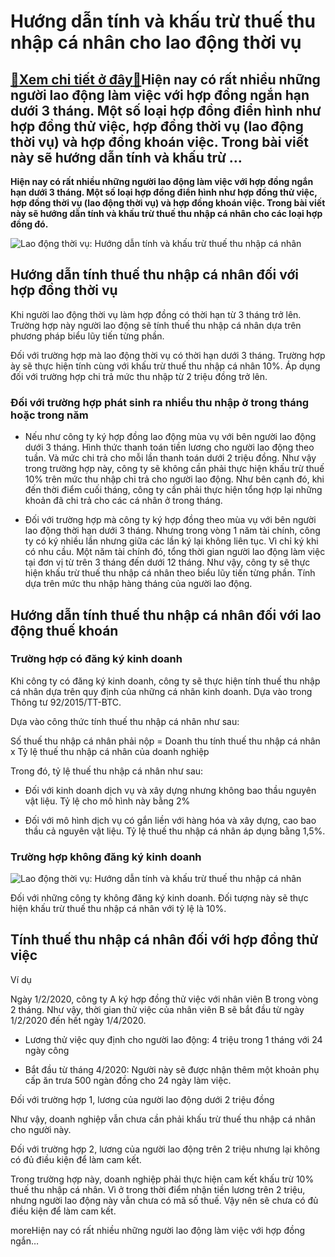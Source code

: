 Hướng dẫn tính và khấu trừ thuế thu nhập cá nhân cho lao động thời vụ
=====================================================================

[:gift:Xem chi tiết ở đây:gift:](https://hddtvn.com/huong-dan-tinh-va-khau-tru-thue-thu-nhap-ca-nhan-cho-lao-dong-thoi-vu/)Hiện nay có rất nhiều những người lao động làm việc với hợp đồng ngắn hạn dưới 3 tháng. Một số loại hợp đồng điển hình như hợp đồng thử việc, hợp đồng thời vụ (lao động thời vụ) và hợp đồng khoán việc. Trong bài viết này sẽ hướng dẫn tính và khấu trừ …
------------------------------------------------------------------------------------------------------------------------------------------------------------------------------------------------------------------------------------------------------------

**Hiện nay có rất nhiều những người lao động làm việc với hợp đồng ngắn hạn dưới 3 tháng. Một số loại hợp đồng điển hình như hợp đồng thử việc, hợp đồng thời vụ (lao động thời vụ) và hợp đồng khoán việc. Trong bài viết này sẽ hướng dẫn tính và khấu trừ thuế thu nhập cá nhân cho các loại hợp đồng đó.**


![Lao động thời vụ: Hướng dẫn tính và khấu trừ thuế thu nhập cá nhân](https://hddtvn.com/wp-content/uploads/2021/01/hop-dong-thoi-vu-co-duoc-nghi-phep-nam_0205130350.jpg)


Hướng dẫn tính thuế thu nhập cá nhân đối với hợp đồng thời vụ
-------------------------------------------------------------


Khi người lao động thời vụ làm hợp đồng có thời hạn từ 3 tháng trở lên. Trường hợp này người lao động sẽ tính thuế thu nhập cá nhân dựa trên phương pháp biểu lũy tiến từng phần.


Đối với trường hợp mà lao động thời vụ có thời hạn dưới 3 tháng. Trường hợp ày sẽ thực hiện tính cùng với khấu trừ thuế thu nhập cá nhân 10%. Áp dụng đối với trường hợp chi trả mức thu nhập từ 2 triệu đồng trở lên.


### Đối với trường hợp phát sinh ra nhiều thu nhập ở trong tháng hoặc trong năm




* Nếu như công ty ký hợp đồng lao động mùa vụ với bên người lao động dưới 3 tháng. Hình thức thanh toán tiền lương cho người lao động theo tuần. Và mức chi trả cho mỗi lần thanh toán dưới 2 triệu đồng. Như vậy trong trường hợp này, công ty sẽ không cần phải thực hiện khấu trừ thuế 10% trên mức thu nhập chi trả cho người lao động. Như bên cạnh đó, khi đến thời điểm cuối tháng, công ty cần phải thực hiện tổng hợp lại những khoản đã chi trả cho các cá nhân ở trong tháng.

* Đối với trường hợp mà công ty ký hợp đồng theo mùa vụ với bên người lao động thời hạn dưới 3 tháng. Nhưng trong vòng 1 năm tài chính, công ty có ký nhiều lần nhưng giữa các lần ký lại không liên tục. Vì chỉ ký khi có nhu cầu. Một năm tài chính đó, tổng thời gian người lao động làm việc tại đơn vị từ trên 3 tháng đến dưới 12 tháng. Như vậy, công ty sẽ thực hiện khấu trừ thuế thu nhập cá nhân theo biểu lũy tiến từng phần. Tính dựa trên mức thu nhập hàng tháng của người lao động.



Hướng dẫn tính thuế thu nhập cá nhân đối với lao động thuế khoán
----------------------------------------------------------------


### Trường hợp có đăng ký kinh doanh


Khi công ty có đăng ký kinh doanh, công ty sẽ thực hiện tính thuế thu nhập cá nhân dựa trên quy định của những cá nhân kinh doanh. Dựa vào trong Thông tư 92/2015/TT-BTC.


Dựa vào công thức tính thuế thu nhập cá nhân như sau:


Số thuế thu nhập cá nhân phải nộp = Doanh thu tính thuế thu nhập cá nhân x Tỷ lệ thuế thu nhập cá nhân của doanh nghiệp


Trong đó, tỷ lệ thuế thu nhập cá nhân như sau:




* Đối với kinh doanh dịch vụ và xây dựng nhưng không bao thầu nguyên vật liệu. Tỷ lệ cho mô hình này bằng 2%

* Đối với mô hình dịch vụ có gắn liền với hàng hóa và xây dựng, cao bao thầu cả nguyên vật liệu. Tỷ lệ thuế thu nhập cá nhân áp dụng bằng 1,5%.



### Trường hợp không đăng ký kinh doanh


![Lao động thời vụ: Hướng dẫn tính và khấu trừ thuế thu nhập cá nhân](https://hddtvn.com/wp-content/uploads/2021/01/dE1BB8Bch-vE1BBA5-cho-thuC3AA-lao-C491E1BB99ng-thE1BB9Di-vE1BBA5-cC3B4ng-ty-TC6B0E1BB9Dng-Vy-2.jpg)


Đối với những công ty không đăng ký kinh doanh. Đối tượng này sẽ thực hiện khấu trừ thuế thu nhập cá nhân với tỷ lệ là 10%.


Tính thuế thu nhập cá nhân đối với hợp đồng thử việc
----------------------------------------------------


Ví dụ


Ngày 1/2/2020, công ty A ký hợp đồng thử việc với nhân viên B trong vòng 2 tháng. Như vậy, thời gian thử việc của nhân viên B sẽ bắt đầu từ ngày 1/2/2020 đến hết ngày 1/4/2020.




* Lương thử việc quy định cho người lao động: 4 triệu trong 1 tháng với 24 ngày công

* Bắt đầu từ tháng 4/2020: Người này sẽ được nhận thêm một khoản phụ cấp ăn trưa 500 ngàn đồng cho 24 ngày làm việc.



Đối với trường hợp 1, lương của người lao động dưới 2 triệu đồng


Như vậy, doanh nghiệp vẫn chưa cần phải khấu trừ thuế thu nhập cá nhân cho người này.


Đối với trường hợp 2, lương của người lao động trên 2 triệu nhưng lại không có đủ điều kiện để làm cam kết.


Trong trường hợp này, doanh nghiệp phải thực hiện cam kết khấu trừ 10% thuế thu nhập cá nhân. Vì ở trong thời điểm nhận tiền lương trên 2 triệu, nhưng người lao động này vẫn chưa có mã số thuế. Vậy nên sẽ chưa có đủ điều kiện để làm cam kết.


moreHiện nay có rất nhiều những người lao động làm việc với hợp đồng ngắn…

